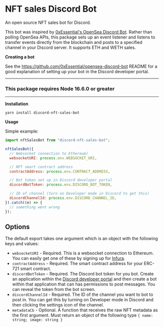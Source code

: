# NFT sales Discord Bot

An open source NFT sales bot for Discord.

This bot was inspired by [0xEssential's OpenSea Discord Bot](https://github.com/0xEssential/opensea-discord-bot). Rather than polling OpenSea APIs, this package sets up an event listener and listens to transfer events directly from the blockchain and posts to a specified channel in your Discord server. It supports ETH and WETH sales.

**Creating a bot**

See the https://github.com/0xEssential/opensea-discord-bot README for a good explanation of setting up your bot in the Discord developer portal.

---

### **This package requires Node 16.6.0 or greater**

---

**Installation**

```
yarn install discord-nft-sales-bot
```

**Usage**

Simple example:

```js
import nftSalesBot from "discord-nft-sales-bot";

nftSalesBot({
  // Websocket connection to Ethereum)
  websocketURI: process.env.WEBSOCKET_URI,

  // NFT smart contract address
  contractAddress: process.env.CONTRACT_ADDRESS,

  // Bot token set up in Discord developer portal
  discordBotToken: process.env.DISCORD_BOT_TOKEN,

  // ID of channel (turn on Developer mode in Discord to get this)
  discordChannelId: process.env.DISCORD_CHANNEL_ID,
}).catch((e) => {
  // something went wrong
});
```

## Options

The default export takes one argument which is an object with the following keys and values:

- `websocketURI` - Required. This is a websocket connection to Ethereum. You can easily get one of these by signing up for [Infura](https://infura.io).
- `contractAddress` - Required. The smart contract address for your ERC-721 smart contract.
- `discordBotToken` - Required. The Discord bot token for you bot. Create an application within the [Discord developer portal](https://discord.com/developers/applications) and then create a bot within that application that can has permissions to post messages. You can reveal the token from the bot screen.
- `discordChannelId` - Required. The ID of the channel you want to bot to post in. You can get this by turning on Developer mode in Discord and then clicking the settings icon of the channel.
- `metadataCb` - Optional. A function that receives the raw NFT metadata as the first argument. Must return an object of the following type `{ name: string; image: string }`
